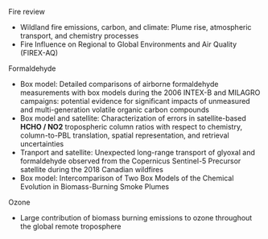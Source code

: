 Fire review

- Wildland fire emissions, carbon, and climate: Plume rise, atmospheric transport, and chemistry processes
- Fire Influence on Regional to Global Environments and Air Quality (FIREX-AQ)

Formaldehyde
- Box model: Detailed comparisons of airborne formaldehyde measurements with box models during the 2006 INTEX-B and MILAGRO campaigns: potential evidence for significant impacts of unmeasured and multi-generation volatile organic carbon compounds
- Box model and satellite: Characterization of errors in satellite-based **HCHO / NO2** tropospheric column ratios with respect to chemistry, column-to-PBL translation, spatial representation, and retrieval uncertainties
- Tranport and satellite: Unexpected long-range transport of glyoxal and formaldehyde observed from the Copernicus Sentinel-5 Precursor satellite during the 2018 Canadian wildfires
- Box model: Intercomparison of Two Box Models of the Chemical Evolution in Biomass-Burning Smoke Plumes

Ozone
- Large contribution of biomass burning emissions to ozone throughout the global remote troposphere
